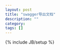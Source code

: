 ```yaml
---
layout: post
title: "swagger导出文档"
description: ""
category: 
tags: []
---
```

{% include JB/setup %}


